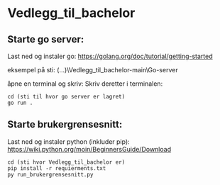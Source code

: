 # Vedlegg_til_bachelor

## Starte go server:

Last ned og instaler go:
https://golang.org/doc/tutorial/getting-started

eksempel på sti: (...)\Vedlegg_til_bachelor-main\Go-server

åpne en terminal og skriv:
Skriv deretter i terminalen:
```
cd (sti til hvor go server er lagret) 
go run .
```

## Starte brukergrensesnitt:

Last ned og instaler python (inkluder pip):
https://wiki.python.org/moin/BeginnersGuide/Download

```
cd (sti hvor Vedlegg_til_bachelor er)
pip install -r requierments.txt
py run_brukergrensesnitt.py
```
